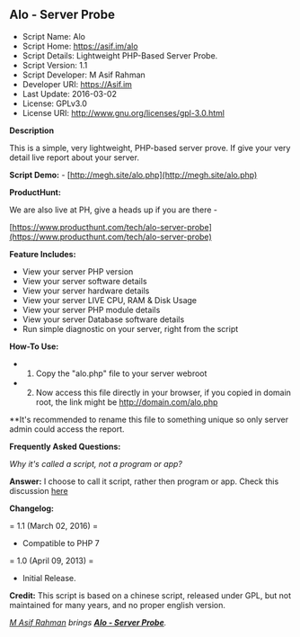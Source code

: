 **Alo - Server Probe**
----------------

* Script Name: Alo
* Script Home: https://asif.im/alo
* Script Details: Lightweight PHP-Based Server Probe. 
* Script Version: 1.1
* Script Developer: M Asif Rahman
* Developer URI: https://Asif.im
* Last Update: 2016-03-02
* License: GPLv3.0
* License URI: http://www.gnu.org/licenses/gpl-3.0.html



**Description**

This is a simple, very lightweight, PHP-based server prove. If give your very detail live report about your server.



**Script Demo:** - [http://megh.site/alo.php](http://megh.site/alo.php)

**ProductHunt:**

We are also live at PH, give a heads up if you are there -

[https://www.producthunt.com/tech/alo-server-probe](https://www.producthunt.com/tech/alo-server-probe)



**Feature Includes:**

*   View your server PHP version
*   View your server software details
*   View your server hardware details
*   View your server LIVE CPU, RAM & Disk Usage
*   View your server PHP module details
*   View your server Database software details
*   Run simple diagnostic on your server, right from the script


**How-To Use:**

* 1) Copy the "alo.php" file to your server webroot
* 2) Now access this file directly in your browser, if you copied in domain root, the link might be http://domain.com/alo.php

**It's recommended to rename this file to something unique so only server admin could access the report.



**Frequently Asked Questions:**

*Why it's called a script, not a program or app?*

**Answer:** I choose to call it script, rather then program or app. Check this discussion [here](http://stackoverflow.com/questions/98268/whats-the-difference-between-a-script-and-an-application)


**Changelog:**

= 1.1 (March 02, 2016) =
* Compatible to PHP 7

= 1.0 (April 09, 2013) =
* Initial Release.

**Credit:**
This script is based on a chinese script, released under GPL, but not maintained for many years, and no proper english version.


*[M Asif Rahman](https://asif.im/) brings **[Alo - Server Probe](https://asif.im/alo)**.*
